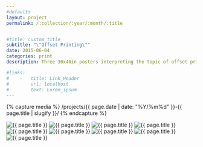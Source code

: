 ```yaml
---
#defaults
layout: project
permalink: /:collection/:year/:month/:title


#title: custom_title
subtitle: "\"Offset Printing\""
date: 2015-06-04
categories: print
description: Three 30x40in posters interpreting the topic of offset printing. Each poster in the set presents research on this media technology and its relevance to graphic design using either a denotative or connotative visual strategy.

#links:
#    -   title: Link_Header
#        url: localhost
#        text: Lorem_ipsum
---
```


<!-- set project media path -->
{% capture media %}
    /projects/{{ page.date | date: "%Y/%m%d" }}-{{ page.title | slugify }}/
{% endcapture %}
<!-- end -->

<!-- media -->
<img class="span8" src="{{media|strip}}tech_01.jpg" alt="{{ page.title }}">
<img class="span8" src="{{media|strip}}tech_02.jpg" alt="{{ page.title }}">
<img class="span8" src="{{media|strip}}tech_03.jpg" alt="{{ page.title }}">
<img class="span8" src="{{media|strip}}tech_04.jpg" alt="{{ page.title }}">
<img class="span8" src="{{media|strip}}tech_05.jpg" alt="{{ page.title }}">
<img class="span8" src="{{media|strip}}tech_06.jpg" alt="{{ page.title }}">
<img class="span8" src="{{media|strip}}tech_07.jpg" alt="{{ page.title }}">
<img class="span8" src="{{media|strip}}tech_08.jpg" alt="{{ page.title }}">
<img class="span8" src="{{media|strip}}tech_09.jpg" alt="{{ page.title }}">
